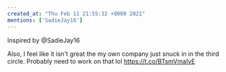 ```yaml
---
created_at: "Thu Feb 11 21:55:32 +0000 2021"
mentions: ['SadieJay16']
---
```


Inspired by @SadieJay16 

Also, I feel like it isn't great the my own company just snuck in in the third circle. Probably need to work on that lol https://t.co/BTsmVmaIvE